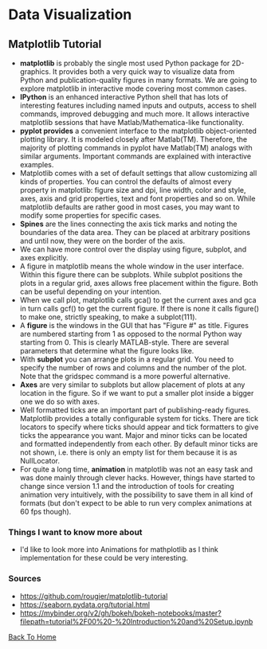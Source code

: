 # Data Visualization

## Matplotlib Tutorial

- **matplotlib** is probably the single most used Python package for 2D-graphics. It provides both a very quick way to visualize data from Python and publication-quality figures in many formats. We are going to explore matplotlib in interactive mode covering most common cases.
- **IPython** is an enhanced interactive Python shell that has lots of interesting features including named inputs and outputs, access to shell commands, improved debugging and much more. It allows interactive matplotlib sessions that have Matlab/Mathematica-like functionality.
- **pyplot provides** a convenient interface to the matplotlib object-oriented plotting library. It is modeled closely after Matlab(TM). Therefore, the majority of plotting commands in pyplot have Matlab(TM) analogs with similar arguments. Important commands are explained with interactive examples.
- Matplotlib comes with a set of default settings that allow customizing all kinds of properties. You can control the defaults of almost every property in matplotlib: figure size and dpi, line width, color and style, axes, axis and grid properties, text and font properties and so on. While matplotlib defaults are rather good in most cases, you may want to modify some properties for specific cases.
- **Spines** are the lines connecting the axis tick marks and noting the boundaries of the data area. They can be placed at arbitrary positions and until now, they were on the border of the axis. 
- We can have more control over the display using figure, subplot, and axes explicitly.
- A figure in matplotlib means the whole window in the user interface. Within this figure there can be subplots. While subplot positions the plots in a regular grid, axes allows free placement within the figure. Both can be useful depending on your intention.
- When we call plot, matplotlib calls gca() to get the current axes and gca in turn calls gcf() to get the current figure. If there is none it calls figure() to make one, strictly speaking, to make a subplot(111).
- A **figure** is the windows in the GUI that has "Figure #" as title. Figures are numbered starting from 1 as opposed to the normal Python way starting from 0. This is clearly MATLAB-style. There are several parameters that determine what the figure looks like.
- With **subplot** you can arrange plots in a regular grid. You need to specify the number of rows and columns and the number of the plot. Note that the gridspec command is a more powerful alternative.
- **Axes** are very similar to subplots but allow placement of plots at any location in the figure. So if we want to put a smaller plot inside a bigger one we do so with axes.
- Well formatted ticks are an important part of publishing-ready figures. Matplotlib provides a totally configurable system for ticks. There are tick locators to specify where ticks should appear and tick formatters to give ticks the appearance you want. Major and minor ticks can be located and formatted independently from each other. By default minor ticks are not shown, i.e. there is only an empty list for them because it is as NullLocator.
- For quite a long time, **animation** in matplotlib was not an easy task and was done mainly through clever hacks. However, things have started to change since version 1.1 and the introduction of tools for creating animation very intuitively, with the possibility to save them in all kind of formats (but don't expect to be able to run very complex animations at 60 fps though).

### Things I want to know more about

- I'd like to look more into Animations for mathplotlib as I think implementation for these could be very interesting.

### Sources

- <https://github.com/rougier/matplotlib-tutorial>
- <https://seaborn.pydata.org/tutorial.html>
- <https://mybinder.org/v2/gh/bokeh/bokeh-notebooks/master?filepath=tutorial%2F00%20-%20Introduction%20and%20Setup.ipynb>

[Back To Home](../README.md)